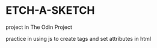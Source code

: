 # ETCH-A-SKETCH

project in The Odin Project

practice in using js to create tags and set attributes in html

